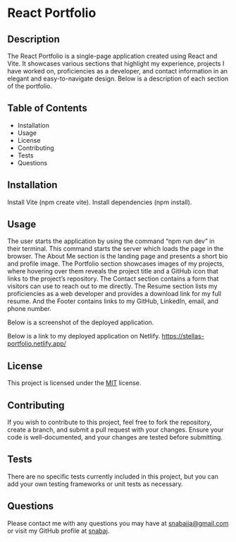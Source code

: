 # React Portfolio

## Description

The React Portfolio is a single-page application created using React and Vite. It showcases various sections that highlight my experience, projects I have worked on, proficiencies as a developer, and contact information in an elegant and easy-to-navigate design. Below is a description of each section of the portfolio.

## Table of Contents

- Installation
- Usage
- License
- Contributing
- Tests
- Questions

## Installation

Install Vite (npm create vite).
Install dependencies (npm install).

## Usage

The user starts the application by using the command “npm run dev” in their terminal. This command starts the server which loads the page in the browser. The About Me section is the landing page and presents a short bio and profile image. The Portfolio section showcases images of my projects, where hovering over them reveals the project title and a GitHub icon that links to the project’s repository. The Contact section contains a form that visitors can use to reach out to me directly. The Resume section lists my proficiencies as a web developer and provides a download link for my full resume. And the Footer contains links to my GitHub, LinkedIn, email, and phone number.

Below is a screenshot of the deployed application.
<!-- ![Screenshot of React webpage](src/assets/images/react-portfolio2.png) -->

Below is a link to my deployed application on Netlify.
https://stellas-portfolio.netlify.app/

## License

This project is licensed under the [MIT](https://opensource.org/licenses/MIT) license.

## Contributing

If you wish to contribute to this project, feel free to fork the repository, create a branch, and submit a pull request with your changes. Ensure your code is well-documented, and your changes are tested before submitting.

## Tests

There are no specific tests currently included in this project, but you can add your own testing frameworks or unit tests as necessary.

## Questions

Please contact me with any questions you may have at [snabajja@gmail.com](mailto:snabajja@gmail.com) or visit my GitHub profile at [snabaj](https://github.com/snabaj).
